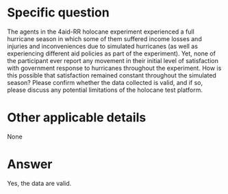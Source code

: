 ﻿# Specific question #


The agents in the 4aid-RR holocane experiment experienced a full hurricane season in which some of them suffered income losses and injuries and inconveniences due to simulated hurricanes (as well as experiencing different aid policies as part of the experiment). Yet, none of the participant ever report any movement in their initial level of satisfaction with government response to hurricanes throughout the experiment. How is this possible that satisfaction remained constant throughout the simulated season? Please confirm whether the data collected is valid, and if so, please discuss any potential limitations of the holocane test platform.


# Other applicable details #


None


# Answer #

Yes, the data are valid.

